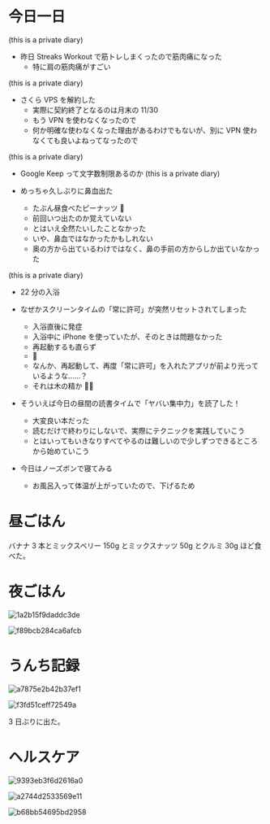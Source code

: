 # 今日一日
 (this is a private diary)

- 昨日 Streaks Workout で筋トレしまくったので筋肉痛になった
    - 特に肩の筋肉痛がすごい

 (this is a private diary)

- さくら VPS を解約した
    - 実際に契約終了となるのは月末の 11/30
    - もう VPN を使わなくなったので
    - 何か明確な使わなくなった理由があるわけでもないが、別に VPN 使わなくても良いよねってなったので

 (this is a private diary)

- Google Keep って文字数制限あるのか
 (this is a private diary)

- めっちゃ久しぶりに鼻血出た
    - たぶん昼食べたピーナッツ 🥜
    - 前回いつ出たのか覚えていない
    - とはいえ全然たいしたことなかった
    - いや、鼻血ではなかったかもしれない
    - 奥の方から出ているわけではなく、鼻の手前の方からしか出ていなかった

 (this is a private diary)

- 22 分の入浴

- なぜかスクリーンタイムの「常に許可」が突然リセットされてしまった
    - 入浴直後に発症
    - 入浴中に iPhone を使っていたが、そのときは問題なかった
    - 再起動するも直らず
    - 🤔
    - なんか、再起動して、再度「常に許可」を入れたアプリが前より光っているような......？
    - それは木の精か 🧚‍♂️

- そういえば今日の昼間の読書タイムで「ヤバい集中力」を読了した！
    - 大変良い本だった
    - 読むだけで終わりにしないで、実際にテクニックを実践していこう
    - とはいってもいきなりすべてやるのは難しいので少しずつできるところから始めていこう

- 今日はノーズボンで寝てみる
    - お風呂入って体温が上がっていたので、下げるため

# 昼ごはん
バナナ 3 本とミックスベリー 150g とミックスナッツ 50g とクルミ 30g ほど食べた。

# 夜ごはん
![1a2b15f9daddc3de](https://noraworld.github.io/box-bulbasaur/2019/11/1a2b15f9daddc3de.jpg)

![f89bcb284ca6afcb](https://noraworld.github.io/box-bulbasaur/2019/11/f89bcb284ca6afcb.jpg)

# うんち記録
![a7875e2b42b37ef1](https://noraworld.github.io/box-bulbasaur/2019/11/a7875e2b42b37ef1.png)

![f3fd51ceff72549a](https://noraworld.github.io/box-bulbasaur/2019/11/f3fd51ceff72549a.png)

3 日ぶりに出た。

# ヘルスケア
![9393eb3f6d2616a0](https://noraworld.github.io/box-bulbasaur/2019/11/9393eb3f6d2616a0.png)

![a2744d2533569e11](https://noraworld.github.io/box-bulbasaur/2019/11/a2744d2533569e11.png)

![b68bb54695bd2958](https://noraworld.github.io/box-bulbasaur/2019/11/b68bb54695bd2958.jpg)
